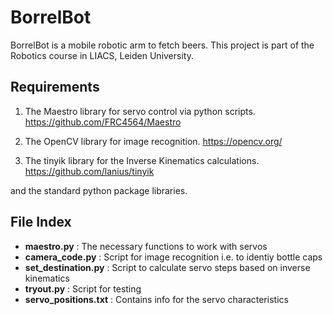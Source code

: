 # BorrelBot
BorrelBot is a mobile robotic arm to fetch beers. This project is part of the Robotics course in LIACS, Leiden University.

## Requirements
1) The Maestro library for servo control via python scripts.
https://github.com/FRC4564/Maestro

2) The OpenCV library for image recognition.
https://opencv.org/

3) The tinyik library for the Inverse Kinematics calculations.
https://github.com/lanius/tinyik

and the standard python package libraries.

## File Index

* **maestro.py** : The necessary functions to work with servos
* **camera_code.py** : Script for image recognition i.e. to identiy bottle caps
* **set_destination.py** : Script to calculate servo steps based on inverse kinematics
* **tryout.py** : Script for testing
* **servo_positions.txt** : Contains info for the servo characteristics
